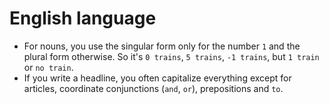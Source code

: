 # English language

 * For nouns, you use the singular form only for the number `1` and the plural form otherwise. So it's `0 trains`, `5 trains`, `-1 trains`, but `1 train` or `no train`.
 * If you write a headline, you often capitalize everything except for articles, coordinate conjunctions (`and`, `or`), prepositions and `to`.
